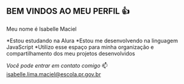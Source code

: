 ## BEM VINDOS AO MEU PERFIL 👍

Meu nome é Isabelle Maciel 

*Estou estudando na Alura
*Estou me desenvolvendo na linguagem JavaScript
*Utilizo esse espaço para minha organização e compartilhamento dos meu projetos desenvolvidos

*Você pode entrar em contato comigo* 📫
isabelle.lima.maciel@escola.pr.gov.br
